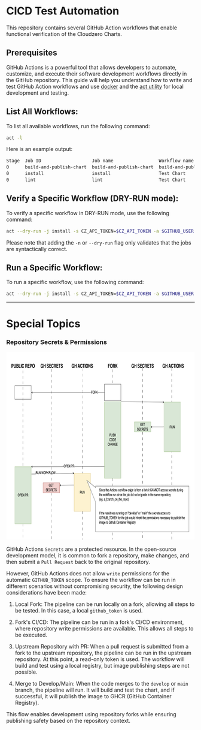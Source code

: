 # CICD Test Automation

This repository contains several GitHub Action workflows that enable functional verification of the Cloudzero Charts.

## Prerequisites

GitHub Actions is a powerful tool that allows developers to automate, customize, and execute their software development workflows directly in the GitHub repository. This guide will help you understand how to write and test GitHub Action workflows and use [docker](https://docs.docker.com/desktop/install/mac-install/) and the [act utility](https://github.com/nektos/act) for local development and testing.

## List All Workflows:

To list all available workflows, run the following command:

```bash
act -l
```

Here is an example output:

```bash
Stage  Job ID                   Job name                 Workflow name            Workflow file                Events
0      build-and-publish-chart  build-and-publish-chart  build-and-publish-chart  build-and-publish-chart.yml  push
0      install                  install                  Test Chart               test-chart.yml               pull_request,push
0      lint                     lint                     Test Chart               test-chart.yml               push,pull_request
```

## Verify a Specific Workflow (DRY-RUN mode):

To verify a specific workflow in DRY-RUN mode, use the following command:

```bash
act --dry-run -j install -s CZ_API_TOKEN=$CZ_API_TOKEN -a $GITHUB_USER --secret GITHUB_TOKEN=$GITHUB_TOKEN
```

Please note that adding the `-n` or `--dry-run` flag only validates that the jobs are syntactically correct.

## Run a Specific Workflow:

To run a specific workflow, use the following command:

```bash
act --dry-run -j install -s CZ_API_TOKEN=$CZ_API_TOKEN -a $GITHUB_USER --secret GITHUB_TOKEN=$GITHUB_TOKEN
```

---

Special Topics
==============

### Repository Secrets & Permissions

<img src="./assets/permissions.png" alt="Permissions" width="900" height="500">

GitHub Actions `Secrets` are a protected resource. In the open-source development model, it is common to fork a repository, make changes, and then submit a `Pull Request` back to the original repository.

However, GitHub Actions does not allow `write` permissions for the automatic `GITHUB_TOKEN` scope. To ensure the workflow can be run in different scenarios without compromising security, the following design considerations have been made:

1. Local Fork: The pipeline can be run locally on a fork, allowing all steps to be tested. In this case, a local `github_token` is used.

2. Fork's CI/CD: The pipeline can be run in a fork's CI/CD environment, where repository write permissions are available. This allows all steps to be executed.

3. Upstream Repository with PR: When a pull request is submitted from a fork to the upstream repository, the pipeline can be run in the upstream repository. At this point, a read-only token is used. The workflow will build and test using a local registry, but image publishing steps are not possible.

4. Merge to Develop/Main: When the code merges to the `develop` or `main` branch, the pipeline will run. It will build and test the chart, and if successful, it will publish the image to GHCR (GitHub Container Registry).

This flow enables development using repository forks while ensuring publishing safety based on the repository context.
